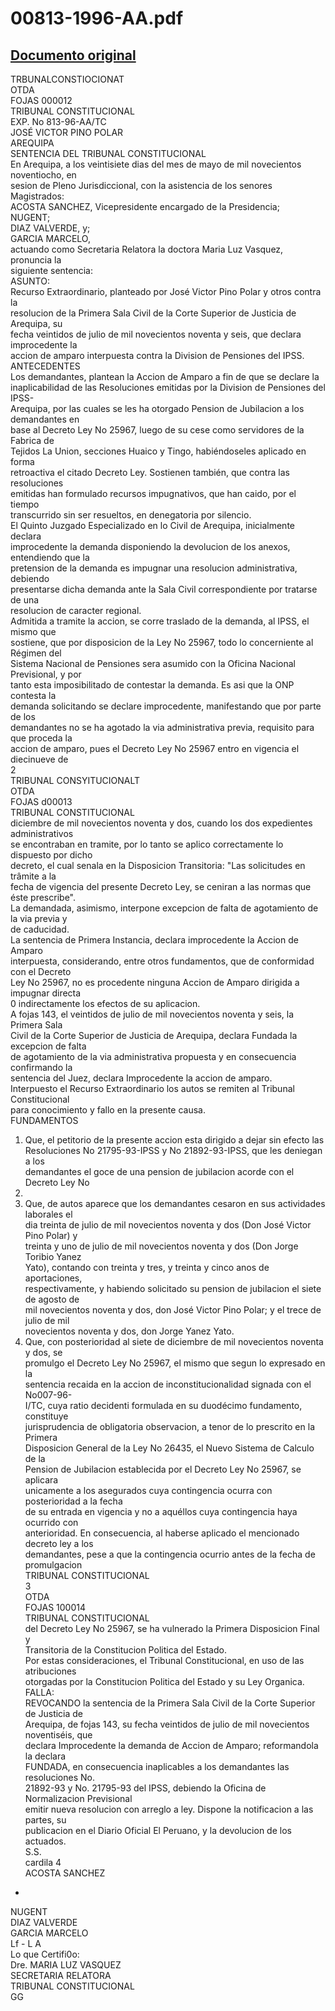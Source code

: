 
00813-1996-AA.pdf
=================
  
[Documento original](https://tc.gob.pe/jurisprudencia/1998/00813-1996-AA.pdf)  
---  
TRBUNALCONSTIOCIONAT  
OTDA  
FOJAS 000012  
TRIBUNAL CONSTITUCIONAL  
EXP. No 813-96-AA/TC  
JOSÉ VICTOR PINO POLAR  
AREQUIPA  
SENTENCIA DEL TRIBUNAL CONSTITUCIONAL  
En Arequipa, a los veintisiete dias del mes de mayo de mil novecientos noventiocho, en  
sesion de Pleno Jurisdiccional, con la asistencia de los senores Magistrados:  
ACOSTA SANCHEZ, Vicepresidente encargado de la Presidencia;  
NUGENT;  
DIAZ VALVERDE, y;  
GARCIA MARCELO,  
actuando como Secretaria Relatora la doctora Maria Luz Vasquez, pronuncia la  
siguiente sentencia:  
ASUNTO:  
Recurso Extraordinario, planteado por José Victor Pino Polar y otros contra la  
resolucion de la Primera Sala Civil de la Corte Superior de Justicia de Arequipa, su  
fecha veintidos de julio de mil novecientos noventa y seis, que declara improcedente la  
accion de amparo interpuesta contra la Division de Pensiones del IPSS.  
ANTECEDENTES  
Los demandantes, plantean la Accion de Amparo a fin de que se declare la  
inaplicabilidad de las Resoluciones emitidas por la Division de Pensiones del IPSS-  
Arequipa, por las cuales se les ha otorgado Pension de Jubilacion a los demandantes en  
base al Decreto Ley No 25967, luego de su cese como servidores de la Fabrica de  
Tejidos La Union, secciones Huaico y Tingo, habiéndoseles aplicado en forma  
retroactiva el citado Decreto Ley. Sostienen también, que contra las resoluciones  
emitidas han formulado recursos impugnativos, que han caido, por el tiempo  
transcurrido sin ser resueltos, en denegatoria por silencio.  
El Quinto Juzgado Especializado en lo Civil de Arequipa, inicialmente declara  
improcedente la demanda disponiendo la devolucion de los anexos, entendiendo que la  
pretension de la demanda es impugnar una resolucion administrativa, debiendo  
presentarse dicha demanda ante la Sala Civil correspondiente por tratarse de una  
resolucion de caracter regional.  
Admitida a tramite la accion, se corre traslado de la demanda, al IPSS, el mismo que  
sostiene, que por disposicion de la Ley No 25967, todo lo concerniente al Régimen del  
Sistema Nacional de Pensiones sera asumido con la Oficina Nacional Previsional, y por  
tanto esta imposibilitado de contestar la demanda. Es asi que la ONP contesta la  
demanda solicitando se declare improcedente, manifestando que por parte de los  
demandantes no se ha agotado la via administrativa previa, requisito para que proceda la  
accion de amparo, pues el Decreto Ley No 25967 entro en vigencia el diecinueve de  
2  
TRIBUNAL CONSYITUCIONALT  
OTDA  
FOJAS d00013  
TRIBUNAL CONSTITUCIONAL  
diciembre de mil novecientos noventa y dos, cuando los dos expedientes administrativos  
se encontraban en tramite, por lo tanto se aplico correctamente lo dispuesto por dicho  
decreto, el cual senala en la Disposicion Transitoria: "Las solicitudes en trâmite a la  
fecha de vigencia del presente Decreto Ley, se ceniran a las normas que éste prescribe".  
La demandada, asimismo, interpone excepcion de falta de agotamiento de la via previa y  
de caducidad.  
La sentencia de Primera Instancia, declara improcedente la Accion de Amparo  
interpuesta, considerando, entre otros fundamentos, que de conformidad con el Decreto  
Ley No 25967, no es procedente ninguna Accion de Amparo dirigida a impugnar directa  
0 indirectamente los efectos de su aplicacion.  
A fojas 143, el veintidos de julio de mil novecientos noventa y seis, la Primera Sala  
Civil de la Corte Superior de Justicia de Arequipa, declara Fundada la excepcion de falta  
de agotamiento de la via administrativa propuesta y en consecuencia confirmando la  
sentencia del Juez, declara Improcedente la accion de amparo.  
Interpuesto el Recurso Extraordinario los autos se remiten al Tribunal Constitucional  
para conocimiento y fallo en la presente causa.  
FUNDAMENTOS  
1. Que, el petitorio de la presente accion esta dirigido a dejar sin efecto las  
Resoluciones No 21795-93-IPSS y No 21892-93-IPSS, que les deniegan a los  
demandantes el goce de una pension de jubilacion acorde con el Decreto Ley No  
19990.  
2. Que, de autos aparece que los demandantes cesaron en sus actividades laborales el  
dia treinta de julio de mil novecientos noventa y dos (Don José Victor Pino Polar) y  
treinta y uno de julio de mil novecientos noventa y dos (Don Jorge Toribio Yanez  
Yato), contando con treinta y tres, y treinta y cinco anos de aportaciones,  
respectivamente, y habiendo solicitado su pension de jubilacion el siete de agosto de  
mil novecientos noventa y dos, don José Victor Pino Polar; y el trece de julio de mil  
novecientos noventa y dos, don Jorge Yanez Yato.  
3. Que, con posterioridad al siete de diciembre de mil novecientos noventa y dos, se  
promulgo el Decreto Ley No 25967, el mismo que segun lo expresado en la  
sentencia recaida en la accion de inconstitucionalidad signada con el No007-96-  
I/TC, cuya ratio decidenti formulada en su duodécimo fundamento, constituye  
jurisprudencia de obligatoria observacion, a tenor de lo prescrito en la Primera  
Disposicion General de la Ley No 26435, el Nuevo Sistema de Calculo de la  
Pension de Jubilacion establecida por el Decreto Ley No 25967, se aplicara  
unicamente a los asegurados cuya contingencia ocurra con posterioridad a la fecha  
de su entrada en vigencia y no a aquéllos cuya contingencia haya ocurrido con  
anterioridad. En consecuencia, al haberse aplicado el mencionado decreto ley a los  
demandantes, pese a que la contingencia ocurrio antes de la fecha de promulgacion  
TRIBUNAL CONSTITUCIONAL  
3  
OTDA  
FOJAS 100014  
TRIBUNAL CONSTITUCIONAL  
del Decreto Ley No 25967, se ha vulnerado la Primera Disposicion Final y  
Transitoria de la Constitucion Politica del Estado.  
Por estas consideraciones, el Tribunal Constitucional, en uso de las atribuciones  
otorgadas por la Constitucion Politica del Estado y su Ley Organica.  
FALLA:  
REVOCANDO la sentencia de la Primera Sala Civil de la Corte Superior de Justicia de  
Arequipa, de fojas 143, su fecha veintidos de julio de mil novecientos noventiséis, que  
declara Improcedente la demanda de Accion de Amparo; reformandola la declara  
FUNDADA, en consecuencia inaplicables a los demandantes las resoluciones No.  
21892-93 y No. 21795-93 del IPSS, debiendo la Oficina de Normalizacion Previsional  
emitir nueva resolucion con arreglo a ley. Dispone la notificacion a las partes, su  
publicacion en el Diario Oficial El Peruano, y la devolucion de los actuados.  
S.S.  
cardila 4  
ACOSTA SANCHEZ  
-   
NUGENT  
DIAZ VALVERDE  
GARCIA MARCELO  
Lf - L A  
Lo que Certifi0o:  
Dre. MARIA LUZ VASQUEZ  
SECRETARIA RELATORA  
TRIBUNAL CONSTITUCIONAL  
GG